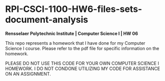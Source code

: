 # RPI-CSCI-1100-HW6-files-sets-document-analysis
**Rensselaer Polytechnic Institute | Computer Science I | HW 06**

This repo represents a homework that I have done for my Computer Science I course. Please refer to the pdf file for specific information on the homework.

PLEASE DO NOT USE THIS CODE FOR YOUR OWN COMPUTER SCIENCE I HOMEWORK. I DO NOT CONDONE UTILIZING MY CODE FOR ASSISTANCE ON AN ASSIGNMENT.
